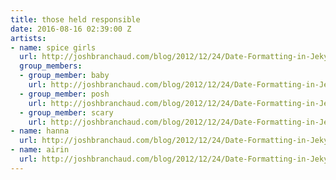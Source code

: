 ```yaml
---
title: those held responsible
date: 2016-08-16 02:39:00 Z
artists:
- name: spice girls
  url: http://joshbranchaud.com/blog/2012/12/24/Date-Formatting-in-Jekyll.html
  group_members:
  - group_member: baby
    url: http://joshbranchaud.com/blog/2012/12/24/Date-Formatting-in-Jekyll.html
  - group_member: posh
    url: http://joshbranchaud.com/blog/2012/12/24/Date-Formatting-in-Jekyll.html
  - group_member: scary
    url: http://joshbranchaud.com/blog/2012/12/24/Date-Formatting-in-Jekyll.html
- name: hanna
  url: http://joshbranchaud.com/blog/2012/12/24/Date-Formatting-in-Jekyll.html
- name: airin
  url: http://joshbranchaud.com/blog/2012/12/24/Date-Formatting-in-Jekyll.html
---
```



